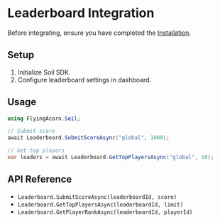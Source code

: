 # Leaderboard Integration

Before integrating, ensure you have completed the [Installation](../Installation.md).

## Setup

1. Initialize Soil SDK.
2. Configure leaderboard settings in dashboard.

## Usage

```csharp
using FlyingAcorn.Soil;

// Submit score
await Leaderboard.SubmitScoreAsync("global", 1000);

// Get top players
var leaders = await Leaderboard.GetTopPlayersAsync("global", 10);
```

## API Reference

- `Leaderboard.SubmitScoreAsync(leaderboardId, score)`
- `Leaderboard.GetTopPlayersAsync(leaderboardId, limit)`
- `Leaderboard.GetPlayerRankAsync(leaderboardId, playerId)`